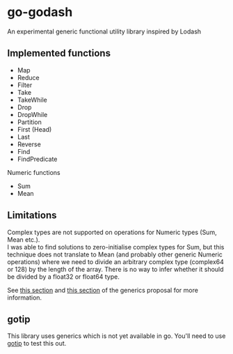 # go-godash
An experimental generic functional utility library inspired by Lodash

## Implemented functions

* Map
* Reduce
* Filter
* Take
* TakeWhile
* Drop
* DropWhile
* Partition
* First (Head)
* Last
* Reverse
* Find
* FindPredicate

Numeric functions

* Sum
* Mean


## Limitations

Complex types are not supported on operations for Numeric types (Sum, Mean etc.).  
I was able to find solutions to zero-initialise complex types for Sum, but this
technique does not translate to Mean (and probably other generic Numeric operations) where
we need to divide an arbitrary complex type (complex64 or 128) by the length of
the array. There is no way to infer whether it should be divided by a float32 or float64
type.

See [this section](https://go.googlesource.com/proposal/+/refs/heads/master/design/43651-type-parameters.md#no-way-to-express-convertibility) and [this section](https://go.googlesource.com/proposal/+/refs/heads/master/design/43651-type-parameters.md#no-association-between-float-and-complex) of the generics proposal for more information.

## gotip

This library uses generics which is not yet available in go. You'll need to
use [gotip](https://pkg.go.dev/golang.org/dl/gotip) to test this out.
